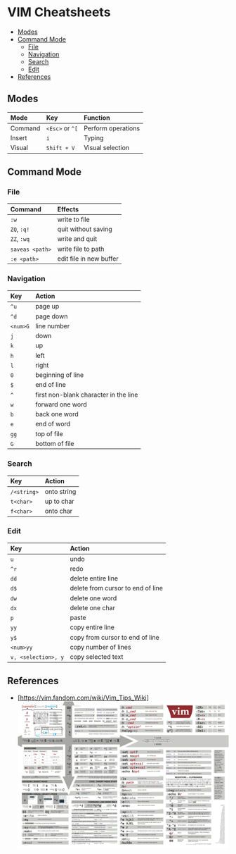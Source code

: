 # VIM Cheatsheets
* [Modes](#modes)
* [Command Mode](#command-mode)
  * [File](#file)
  * [Navigation](#navigation)
  * [Search](#search)
  * [Edit](#edit)
* [References](#references)

## Modes
| Mode | Key | Function
|:--   |:--     |:--
| Command | `<Esc>` or `^[` | Perform operations
| Insert | `i` | Typing
| Visual | `Shift + V` | Visual selection

## Command Mode
### File
| Command | Effects
|:--|:--
| `:w` | write to file
| `ZQ`, `:q!` | quit without saving
| `ZZ`, `:wq` | write and quit
| `saveas <path>` | write file to path
| `:e <path>` | edit file in new buffer

### Navigation
| Key | Action
|:--|:--
| `^u` | page up
| `^d` | page down
| `<num>G` | line number
| `j` | down
| `k` | up
| `h` | left
| `l` | right
| `0` | beginning of line
| `$` | end of line
| `^` | first non-blank character in the line
| `w` | forward one word
| `b` | back one word
| `e` | end of word
| `gg` | top of file
| `G` | bottom of file

### Search
| Key | Action
|:--|:--
| `/<string>` | onto string
| `t<char>` | up to char
| `f<char>` | onto char

### Edit
| Key | Action
|:--|:--
| `u` | undo
| `^r` | redo
| `dd` | delete entire line
| `d$` | delete from cursor to end of line
| `dw` | delete one word
| `dx` | delete one char
| `p` | paste
| `yy` | copy entire line
| `y$` | copy from cursor to end of line
| `<num>yy` | copy number of lines
| `v, <selection>, y` | copy selected text

## References
* [https://vim.fandom.com/wiki/Vim_Tips_Wiki]
![vimcheatsheet](https://github.com/mythspal/dev/raw/master/vim/vimcheatsheet.png)
